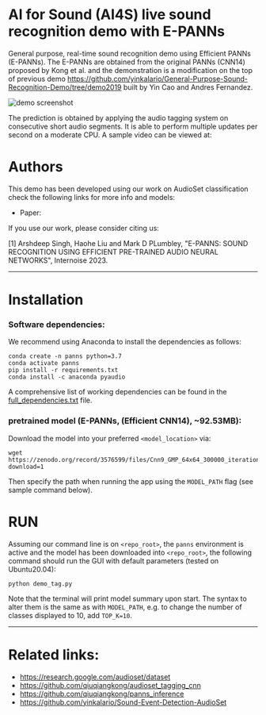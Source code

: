 # AI for Sound (AI4S) live sound recognition demo with E-PANNs

General purpose, real-time sound recognition demo using Efficient PANNs (E-PANNs).
The E-PANNs are obtained from the original PANNs (CNN14) proposed by Kong et al. and the demonstration is a modification on the top of previous demo https://github.com/yinkalario/General-Purpose-Sound-Recognition-Demo/tree/demo2019 built by Yin Cao and Andres Fernandez.

![demo screenshot](assets/demo_screenshot.png)


The prediction is obtained by applying the audio tagging system on consecutive short audio segments. It is able to perform multiple updates per second on a moderate CPU. A sample video can be viewed at:




# Authors

This demo has been developed using our work on AudioSet classification check the following links for more info and models:

* Paper: 

If you use our work, please consider citing us:

[1] Arshdeep Singh, Haohe Liu and Mark D PLumbley, "E-PANNS: SOUND RECOGNITION USING EFFICIENT PRE-TRAINED AUDIO NEURAL NETWORKS", Internoise 2023.

---

# Installation

### Software dependencies:

We recommend using Anaconda to install the dependencies as follows:

```
conda create -n panns python=3.7
conda activate panns
pip install -r requirements.txt
conda install -c anaconda pyaudio
```

A comprehensive list of working dependencies can be found in the [full_dependencies.txt](assets/full_dependencies.txt) file.

### pretrained model (E-PANNs, (Efficient CNN14), ~92.53MB):

Download the model into your preferred `<model_location>` via:

```
wget https://zenodo.org/record/3576599/files/Cnn9_GMP_64x64_300000_iterations_mAP%3D0.37.pth?download=1
```

Then specify the path when running the app using the `MODEL_PATH` flag (see sample command below).



# RUN

Assuming our command line is on `<repo_root>`, the `panns` environment is active and the model has been downloaded into `<repo_root>`, the following command should run the GUI with default parameters (tested on Ubuntu20.04):


```
python demo_tag.py
```

Note that the terminal will print model summary upon start. The syntax to alter them is the same as with `MODEL_PATH`, e.g. to change the number of classes displayed to 10, add `TOP_K=10`.


---

# Related links:

* https://research.google.com/audioset/dataset
* https://github.com/qiuqiangkong/audioset_tagging_cnn
* https://github.com/qiuqiangkong/panns_inference
* https://github.com/yinkalario/Sound-Event-Detection-AudioSet
